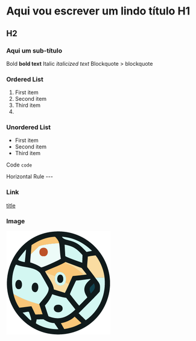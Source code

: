 # Aqui vou escrever um lindo título H1
## H2
### Aqui um sub-título
Bold 	**bold text**
Italic 	*italicized text*
Blockquote 	> blockquote

### Ordered List 	
1. First item
2. Second item
3. Third item
4. 
### Unordered List 	
- First item
- Second item
- Third item

Code 	`code`

Horizontal Rule 	---

### Link 	
[title](https://www.example.com)

### Image 	
![desenho do Asteroide](asteroid.png)
